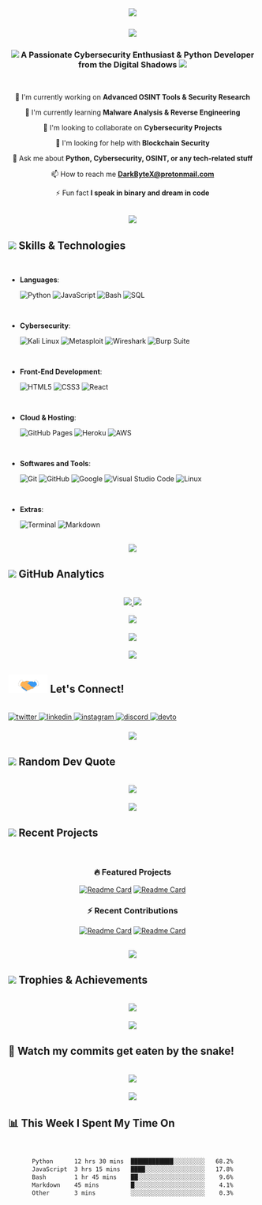 <h1 align="center">
  <img src="https://readme-typing-svg.herokuapp.com/?font=Righteous&size=35&center=true&vCenter=true&width=500&height=70&duration=4000&lines=Hi+There!+👋;+I'm+CyberRoninX1!;" />
</h1>

<div align="center">
  <img src="https://user-images.githubusercontent.com/73097560/115834477-dbab4500-a447-11eb-908a-139a6edaec5c.gif"/>
</div>

<h3 align="center">
  <img src="https://media.giphy.com/media/hvRJCLFzcasrR4ia7z/giphy.gif" width="28">
  A Passionate Cybersecurity Enthusiast & Python Developer from the Digital Shadows
  <img src="https://media.giphy.com/media/hvRJCLFzcasrR4ia7z/giphy.gif" width="28">
</h3>

<br/>

<div align="center">
 
 🔭 I'm currently working on **Advanced OSINT Tools & Security Research**
 
 🌱 I'm currently learning **Malware Analysis & Reverse Engineering**
 
 👯 I'm looking to collaborate on **Cybersecurity Projects**
 
 🤔 I'm looking for help with **Blockchain Security**
 
 💬 Ask me about **Python, Cybersecurity, OSINT, or any tech-related stuff**
 
 📫 How to reach me **DarkByteX@protonmail.com**
 
 ⚡ Fun fact **I speak in binary and dream in code**

</div>

<br/>

<div align="center">
  <img src="https://user-images.githubusercontent.com/73097560/115834477-dbab4500-a447-11eb-908a-139a6edaec5c.gif"/>
</div>

## <img src="https://media2.giphy.com/media/QssGEmpkyEOhBCb7e1/giphy.gif?cid=ecf05e47a0n3gi1bfqntqmob8g9aid1oyj2wr3ds3mg700bl&rid=giphy.gif" width ="25"><b> Skills & Technologies</b>

<br/>

<p align="center">

- **Languages**:
    
    ![Python](https://img.shields.io/badge/Python%20-%2314354C.svg?style=for-the-badge&logo=python&logoColor=white)
    ![JavaScript](https://img.shields.io/badge/JavaScript%20-%23F7DF1E.svg?style=for-the-badge&logo=javascript&logoColor=black)
    ![Bash](https://img.shields.io/badge/Bash%20-%23121011.svg?style=for-the-badge&logo=gnu-bash&logoColor=white)
    ![SQL](https://img.shields.io/badge/SQL%20-%23025E8C.svg?style=for-the-badge&logo=amazon-dynamodb&logoColor=white)

<br>   
    
- **Cybersecurity**:

    ![Kali Linux](https://img.shields.io/badge/Kali%20Linux-557C94?style=for-the-badge&logo=kali-linux&logoColor=white)
    ![Metasploit](https://img.shields.io/badge/Metasploit-FF6C37?style=for-the-badge&logo=metasploit&logoColor=white)
    ![Wireshark](https://img.shields.io/badge/Wireshark-1679A7?style=for-the-badge&logo=wireshark&logoColor=white)
    ![Burp Suite](https://img.shields.io/badge/Burp%20Suite-FF6C37?style=for-the-badge&logo=burpsuite&logoColor=white)

<br>
    
- **Front-End Development**:

    ![HTML5](https://img.shields.io/badge/HTML5%20-%23E34F26.svg?style=for-the-badge&logo=html5&logoColor=white)
    ![CSS3](https://img.shields.io/badge/CSS%20-%231572B6.svg?style=for-the-badge&logo=css3&logoColor=white)
    ![React](https://img.shields.io/badge/React%20-%2320232a.svg?style=for-the-badge&logo=react&logoColor=%2361DAFB)

<br>

- **Cloud & Hosting**:

    ![GitHub Pages](https://img.shields.io/badge/GitHub%20Pages-222222?style=for-the-badge&logo=githubpages&logoColor=white)
    ![Heroku](https://img.shields.io/badge/Heroku%20-%23430098.svg?style=for-the-badge&logo=heroku&logoColor=white)
    ![AWS](https://img.shields.io/badge/AWS%20-%23FF9900.svg?style=for-the-badge&logo=amazon-aws&logoColor=white)

<br>

- **Softwares and Tools**:
    
    ![Git](https://img.shields.io/badge/git-%23F05033.svg?style=for-the-badge&logo=git&logoColor=white)
    ![GitHub](https://img.shields.io/badge/github-%23121011.svg?style=for-the-badge&logo=github&logoColor=white)
    ![Google](https://img.shields.io/badge/google-%234285F4.svg?style=for-the-badge&logo=google&logoColor=white)
    ![Visual Studio Code](https://img.shields.io/badge/Visual%20Studio%20Code-0078d7.svg?style=for-the-badge&logo=visual-studio-code&logoColor=white)
    ![Linux](https://img.shields.io/badge/Linux-FCC624?style=for-the-badge&logo=linux&logoColor=black)

<br>

- **Extras**:

    ![Terminal](https://img.shields.io/badge/Terminal-%23054020?style=for-the-badge&logo=gnu-bash&logoColor=white)
    ![Markdown](https://img.shields.io/badge/markdown-%23000000.svg?style=for-the-badge&logo=markdown&logoColor=white)   

</p>

<br/>

<div align="center">
  <img src="https://user-images.githubusercontent.com/73097560/115834477-dbab4500-a447-11eb-908a-139a6edaec5c.gif"/>
</div>

## <img src="https://media.giphy.com/media/iY8CRBdQXODJSCERIr/giphy.gif" width="25"> <b>GitHub Analytics</b>

<br/>

<div align="center">
  <a href="https://github.com/DarkByteX">
    <img height="180em" src="https://github-readme-stats-git-masterrstaa-rickstaa.vercel.app/api?username=DarkByteX&show_icons=true&theme=radical&include_all_commits=true&count_private=true&hide_border=true"/>
    <img height="180em" src="https://github-readme-stats-git-masterrstaa-rickstaa.vercel.app/api/top-langs/?username=DarkByteX&layout=compact&langs_count=8&theme=radical&hide_border=true"/>
  </a>
</div>

<br/>

<div align="center">
  <img src="https://github-readme-streak-stats.herokuapp.com/?user=DarkByteX&theme=radical&hide_border=true" />
</div>

<br/>

<div align="center">
  <a href="https://github.com/DarkByteX">
    <img src="https://activity-graph.herokuapp.com/graph?username=DarkByteX&custom_title=DarkByteX's%20GitHub%20Activity%20Graph&bg_color=0D1117&color=7c3aed&line=7c3aed&point=7c3aed&area_color=FFFFFF&title_color=FFFFFF&area=true&hide_border=true" />
  </a>
</div>

<br/>

<div align="center">
  <img src="https://user-images.githubusercontent.com/73097560/115834477-dbab4500-a447-11eb-908a-139a6edaec5c.gif"/>
</div>

## <img src="https://github.com/0xAbdulKhalid/0xAbdulKhalid/raw/main/assets/mdImages/handshake.gif" width ="80"> <b>Let's Connect!</b>

<br/>

<div align="left">

<a href="https://twitter.com/DarkByteX" target="_blank">
<img src=https://img.shields.io/badge/twitter-%2300acee.svg?&style=for-the-badge&logo=twitter&logoColor=white alt=twitter style="margin-bottom: 5px;" />
</a>

<a href="https://linkedin.com/in/DarkByteX" target="_blank">
<img src=https://img.shields.io/badge/linkedin-%231E77B5.svg?&style=for-the-badge&logo=linkedin&logoColor=white alt=linkedin style="margin-bottom: 5px;" />
</a>

<a href="https://www.instagram.com/DarkByteX" target="_blank">
<img src=https://img.shields.io/badge/instagram-%23000000.svg?&style=for-the-badge&logo=instagram&logoColor=white alt=instagram style="margin-bottom: 5px;" />
</a>

<a href="https://discord.gg/DarkByteX" target="_blank">
<img src=https://img.shields.io/badge/discord-%237289DA.svg?&style=for-the-badge&logo=discord&logoColor=white alt=discord style="margin-bottom: 5px;" />
</a>

<a href="https://dev.to/DarkByteX" target="_blank">
<img src=https://img.shields.io/badge/dev.to-%2308090A.svg?&style=for-the-badge&logo=dev.to&logoColor=white alt=devto style="margin-bottom: 5px;" />
</a>

</div>

<br/>

<div align="center">
  <img src="https://user-images.githubusercontent.com/73097560/115834477-dbab4500-a447-11eb-908a-139a6edaec5c.gif"/>
</div>

## <img src="https://media.giphy.com/media/LnQjpWaON8nhr21vNW/giphy.gif" width="60"> <b>Random Dev Quote</b>

<br/>

<div align="center">
  <img src="https://quotes-github-readme.vercel.app/api?type=horizontal&theme=radical" />
</div>

<br/>

<div align="center">
  <img src="https://user-images.githubusercontent.com/73097560/115834477-dbab4500-a447-11eb-908a-139a6edaec5c.gif"/>
</div>

## <img src="https://media.giphy.com/media/ZCN6F3FAkwsyOGU2RS/giphy.gif" width="40"> <b>Recent Projects</b>

<br/>

<div align="center">

### 🔥 Featured Projects

[![Readme Card](https://github-readme-stats.vercel.app/api/pin/?username=DarkByteX&repo=OSINT-Toolkit&theme=radical&hide_border=true)](https://github.com/DarkByteX/OSINT-Toolkit)
[![Readme Card](https://github-readme-stats.vercel.app/api/pin/?username=DarkByteX&repo=CyberSec-Tools&theme=radical&hide_border=true)](https://github.com/DarkByteX/CyberSec-Tools)

### ⚡ Recent Contributions

[![Readme Card](https://github-readme-stats.vercel.app/api/pin/?username=DarkByteX&repo=Network-Scanner&theme=radical&hide_border=true)](https://github.com/DarkByteX/Network-Scanner)
[![Readme Card](https://github-readme-stats.vercel.app/api/pin/?username=DarkByteX&repo=Python-Automation&theme=radical&hide_border=true)](https://github.com/DarkByteX/Python-Automation)

</div>

<br/>

<div align="center">
  <img src="https://user-images.githubusercontent.com/73097560/115834477-dbab4500-a447-11eb-908a-139a6edaec5c.gif"/>
</div>

## <img src="https://media.giphy.com/media/W5eoZHPpUx9sapR0eu/giphy.gif" width="30"> <b>Trophies & Achievements</b>

<br/>

<div align="center">
  <img src="https://github-profile-trophy.vercel.app/?username=CyberRoninX1&theme=radical&no-frame=true&no-bg=false&margin-w=4&row=2&column=4" />
</div>

<br/>

<div align="center">
  <img src="https://user-images.githubusercontent.com/73097560/115834477-dbab4500-a447-11eb-908a-139a6edaec5c.gif"/>
</div>

## 🐍 <b>Watch my commits get eaten by the snake!</b>

<br/>

<div align="center">
  <img src="https://github.com/CyberRoninX1/DarkByteX/blob/output/github-contribution-grid-snake.svg" />
</div>

<br/>

<div align="center">
  <img src="https://user-images.githubusercontent.com/73097560/115834477-dbab4500-a447-11eb-908a-139a6edaec5c.gif"/>
</div>

## 📊 <b>This Week I Spent My Time On</b>

<br/>

<div align="center">

<!--START_SECTION:waka-->
```text
Python      12 hrs 30 mins  ████████████░░░░░░░░░   68.2%
JavaScript  3 hrs 15 mins   ████░░░░░░░░░░░░░░░░░   17.8%
Bash        1 hr 45 mins    ██░░░░░░░░░░░░░░░░░░░    9.6%
Markdown    45 mins         █░░░░░░░░░░░░░░░░░░░░    4.1%
Other       3 mins          ░░░░░░░░░░░░░░░░░░░░░    0.3%
